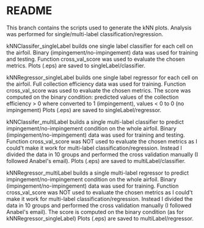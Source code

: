 # README
This branch contains the scripts used to generate the kNN plots.
Analysis was performed for single/multi-label classification/regression.

kNNClassifer_singleLabel builds one single label classifier for each cell on the airfoil. Binary (impingement/no-impingement) data was used for training and testing. Function cross_val_score was used to evaluate the chosen metrics.
Plots (.eps) are saved to singleLabel/classifier.

kNNRegressor_singleLabel builds one single label regressor for each cell on the airfoil. Full collection efficiency data was used for training. Function cross_val_score was used to evaluate the chosen metrics. The score was computed on the binary condition: predicted values of the collection efficiency  > 0 where converted to 1 (impingement), values < 0 to 0 (no impingement)
Plots (.eps) are saved to singleLabel/regressor.

kNNClassifer_multiLabel builds a single multi-label classifier to predict impingement/no-impingement condition on the whole airfoil. Binary (impingement/no-impingement) data was used for training and testing. Function cross_val_score was NOT used to evaluate the chosen metrics as I could't make it work for multi-label classification/regression. Instead I divided the data in 10 groups and performed the cross validation manually (I followed Anabel's email).
Plots (.eps) are saved to multiLabel/classifier.

kNNRegressor_multiLabel builds a single multi-label regressor to predict impingement/no-impingement condition on the whole airfoil. Binary (impingement/no-impingement) data was used for training. Function cross_val_score was NOT used to evaluate the chosen metrics as I could't make it work for multi-label classification/regression. Instead I divided the data in 10 groups and performed the cross validation manually (I followed Anabel's email). The score is computed on the binary condition (as for kNNRegressor_singleLabel)
Plots (.eps) are saved to multiLabel/regressor.
